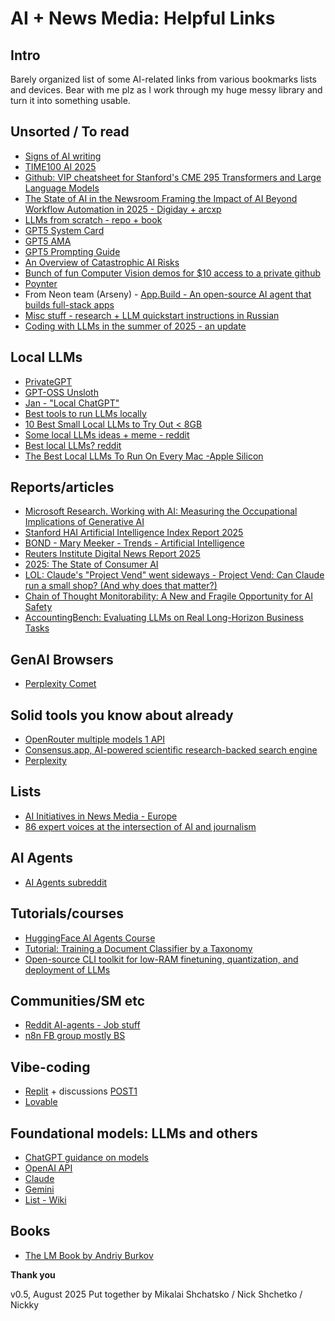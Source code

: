 # AI + News Media: Helpful Links

## Intro

Barely organized list of some AI-related links from various bookmarks lists and devices. 
Bear with me plz as I work through my huge messy library and turn it into something usable.

## Unsorted / To read

* [Signs of AI writing](https://en.wikipedia.org/wiki/Wikipedia:Signs_of_AI_writing)
* [TIME100 AI 2025](https://time.com/collections/time100-ai-2025/)
* [Github: VIP cheatsheet for Stanford's CME 295 Transformers and Large Language Models](https://github.com/afshinea/stanford-cme-295-transformers-large-language-models)
* [The State of AI  in the Newsroom  Framing the Impact of AI Beyond Workflow Automation in 2025 - Digiday + arcxp](https://info.arcxp.com/hubfs/Downloadable%20files/Digiday_State_of_AI_in_the_Newsroom_Report.pdf)
* [LLMs from scratch - repo + book](https://github.com/rasbt/LLMs-from-scratch)
* [GPT5 System Card](https://cdn.openai.com/pdf/8124a3ce-ab78-4f06-96eb-49ea29ffb52f/gpt5-system-card-aug7.pdf)
* [GPT5 AMA](https://www.reddit.com/r/ChatGPT/comments/1mkae1l/gpt5_ama_with_openais_sam_altman_and_some_of_the/)
* [GPT5 Prompting Guide](https://cookbook.openai.com/examples/gpt-5/gpt-5_prompting_guide)
* [An Overview of Catastrophic AI Risks](https://safe.ai/ai-risk)
* [Bunch of fun Computer Vision demos for $10 access to a private github](https://www.funwithcomputervision.com/) 
* [Poynter](https://www.poynter.org/commentary/2025/journalism-crisis-moment-ai/)
* From Neon team (Arseny) - [App.Build - An open-source AI agent that builds full-stack apps](https://www.app.build/) 
* [Misc stuff - research + LLM quickstart instructions in Russian](https://researchim-ai.github.io)
* [Coding with LLMs in the summer of 2025 - an update](https://antirez.com/news/154)

## Local LLMs

* [PrivateGPT](https://github.com/zylon-ai/private-gpt)
* [GPT-OSS Unsloth](https://docs.unsloth.ai/basics/gpt-oss-how-to-run-and-fine-tune)
* [Jan - "Local ChatGPT"](https://jan.ai/)
* [Best tools to run LLMs locally](https://getstream.io/blog/best-local-llm-tools/)
* [10 Best Small Local LLMs to Try Out < 8GB](https://apidog.com/blog/small-local-llm/)
* [Some local LLMs ideas + meme - reddit](https://www.reddit.com/r/LocalLLaMA/comments/1ms4n55/what_does_it_feel_like_cloud_llm_vs_local_llm/)
* [Best local LLMs? reddit](https://www.reddit.com/r/LocalLLaMA/comments/1luk04f/is_there_any_local_llm_that_comes_close_to_gpt4/)
* [The Best Local LLMs To Run On Every Mac -Apple Silicon](https://apxml.com/posts/best-local-llm-apple-silicon-mac)

## Reports/articles 
 
* [Microsoft Research. Working with AI: Measuring the Occupational Implications of Generative AI](https://arxiv.org/pdf/2507.07935)
* [Stanford HAI Artificial Intelligence Index Report 2025](https://hai.stanford.edu/assets/files/hai_ai_index_report_2025.pdf)
* [BOND - Mary Meeker - Trends - Artificial Intelligence](https://www.bondcap.com/report/tai/#view/0)
* [Reuters Institute Digital News Report 2025](https://reutersinstitute.politics.ox.ac.uk/sites/default/files/2025-06/Digital_News-Report_2025.pdf)
* [2025: The State of Consumer AI](https://menlovc.com/perspective/2025-the-state-of-consumer-ai/)
* [LOL: Claude's "Project Vend" went sideways - Project Vend: Can Claude run a small shop? (And why does that matter?)](https://www.anthropic.com/research/project-vend-1)
* [Chain of Thought Monitorability: A New and Fragile Opportunity for AI Safety](https://tomekkorbak.com/cot-monitorability-is-a-fragile-opportunity/cot_monitoring.pdf)
* [AccountingBench: Evaluating LLMs оп Real Long-Horizon Business Tasks](https://accounting.penrose.com/)

## GenAI Browsers

* [Perplexity Comet](https://www.perplexity.ai/comet)

## Solid tools you know about already

* [OpenRouter multiple models 1 API](https://openrouter.ai/)
* [Consensus.app, AI-powered scientific research-backed search engine](https://consensus.app/)
* [Perplexity](https://www.perplexity.ai/)

## Lists 

* [AI Initiatives in News Media - Europe](https://aifornewsroom.in/)
* [86 expert voices at the intersection of AI and journalism](https://www.journalism.co.uk/news/who-to-follow-85-expert-voices-at-the-intersection-of-ai-and-journalism/s2/a1254807/)

## AI Agents

* [AI Agents subreddit](https://www.reddit.com/r/AI_Agents/)

## Tutorials/courses

* [HuggingFace AI Agents Course](https://huggingface.co/learn/agents-course/en/unit0/introduction)
* [Tutorial: Training a Document Classifier by a Taxonomy](https://github.com/aburkov/theLMbook/blob/main/document_classifier_with_LLMs_as_labelers.ipynb)
* [Open-source CLI toolkit for low-RAM finetuning, quantization, and deployment of LLMs](https://github.com/diptanshu1991/LoFT)

## Communities/SM etc

* [Reddit AI-agents - Job stuff](https://www.reddit.com/r/AI_Agents/comments/1kvti1h/automate_your_job_search_with_ai_what_we_built/)
* [n8n FB group mostly BS](https://www.facebook.com/groups/979398969285885)

## Vibe-coding 

* [Replit](https://replit.com/) + discussions [POST1](https://www.facebook.com/a.pisarevsky/posts/pfbid02T6Tp3Pf7sC28TjRvrHHzGz16vFDNQ3x8yFh4whyDLzrtdXP1QNH57C4y9dRBrEyEl)  
* [Lovable](https://lovable.dev)

## Foundational models: LLMs and others

* [ChatGPT guidance on models](https://help.openai.com/en/articles/11165333-chatgpt-enterprise-models-limits)
* [OpenAI API](https://platform.openai.com/)
* [Claude](http://claude.ai/)
* [Gemini](https://gemini.google.com/)
* [List - Wiki](https://en.wikipedia.org/wiki/List_of_large_language_models)

## Books

* [The LM Book by Andriy Burkov](https://thelmbook.com/)

                                                
**Thank you**

v0.5, August 2025
Put together by Mikalai Shchatsko / Nick Shchetko / Nickky
